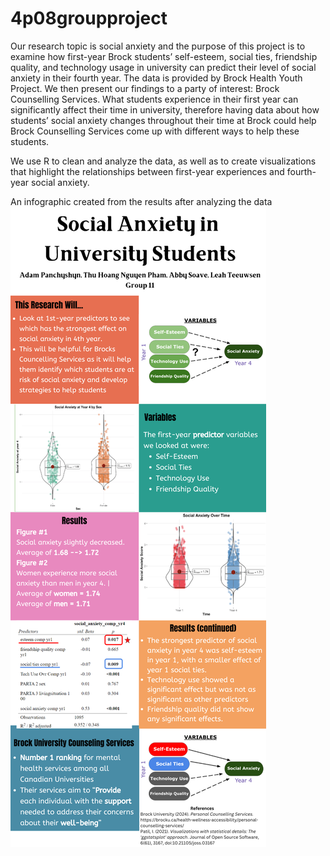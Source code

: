 # 4p08groupproject

Our research topic is social anxiety and the purpose of this project is to examine how first-year Brock students’ self-esteem, social ties, friendship quality, and technology usage in university can predict their level of social anxiety in their fourth year. The data is provided by Brock Health Youth Project. We then present our findings to a party of interest: Brock Counselling Services. What students experience in their first year can significantly affect their time in university, therefore having data about how students’ social anxiety changes throughout their time at Brock could help Brock Counselling Services come up with different ways to help these students.

We use R to clean and analyze the data, as well as to create visualizations that highlight the relationships between first-year experiences and fourth-year social anxiety.

An infographic created from the results after analyzing the data
![Social Anxiety in University Students](https://github.com/tphn-1511/4p08groupproject/blob/main/Social%20Anxiety%20in%20University%20Students.png)



